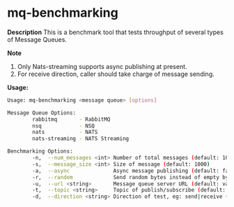 mq-benchmarking
==========================

**Description**
This is a benchmark tool that tests throughput of several types of Message Queues.

**Note**
1. Only Nats-streaming supports async publishing at present.
2. For receive direction, caller should take charge of message sending.

**Usage:**

```bash
Usage: mq-benchmarking <message queue> [options]

Message Queue Options:
        rabbitmq       - RabbitMQ
        nsq            - NSQ
        nats           - NATS
        nats-streaming - NATS Streaming

Benchmarking Options:
        -n,  --num_messages <int> Number of total messages (default: 1000000)
        -s,  --message_size <int> Size of message (default: 1000)
        -a,  --async              Async message publishing (default: false)
        -r,  --random             Send random bytes instead of empty bytes (default: false)
        -u,  --url <string>       Message queue server URL (default: varies from different message queues)
        -t,  --topic <string>     Topic of publish/subscribe (default: test)
        -d,  --direction <string> Direction of test, eg: send|receive (default: sender)
```
